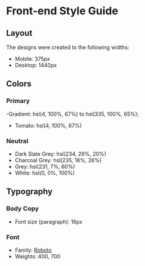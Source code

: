 # Front-end Style Guide

## Layout

The designs were created to the following widths:

- Mobile: 375px
- Desktop: 1440px

## Colors

### Primary
-Gradient:  hsl(4, 100%, 67%) to hsl(335, 100%, 65%);

- Tomato: hsl(4, 100%, 67%)

### Neutral

- Dark Slate Grey: hsl(234, 29%, 20%)
- Charcoal Grey: hsl(235, 18%, 26%)
- Grey: hsl(231, 7%, 60%)
- White: hsl(0, 0%, 100%)

## Typography

### Body Copy

- Font size (paragraph): 16px

### Font

- Family: [Roboto](https://fonts.google.com/specimen/Roboto)
- Weights: 400, 700
